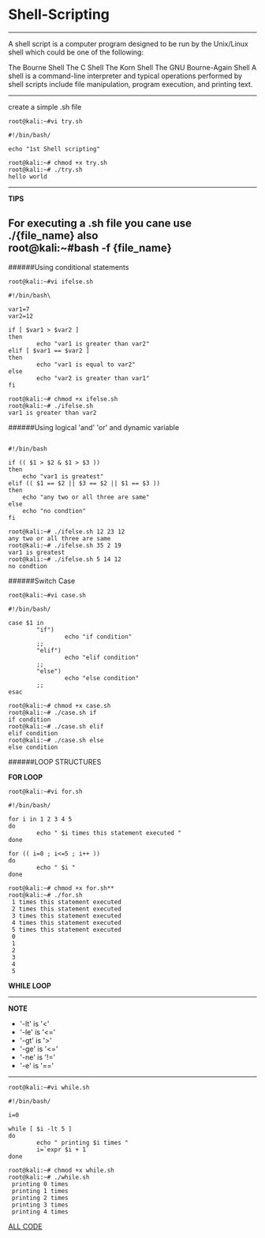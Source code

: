 # Shell-Scripting

---

A shell script is a computer program designed to be run by the Unix/Linux shell which could be one of the following:

The Bourne Shell
The C Shell
The Korn Shell
The GNU Bourne-Again Shell
A shell is a command-line interpreter and typical operations performed by shell scripts include file manipulation, program execution, and printing text.

---

create a simple .sh file

```
root@kali:~#vi try.sh

#!/bin/bash/

echo "1st Shell scripting"

root@kali:~# chmod +x try.sh
root@kali:~# ./try.sh
hello world
```
---
**TIPS**

For executing a .sh file you cane use ./{file_name}
also\
root@kali:~#bash -f {file_name}
---

######Using conditional statements

```
root@kali:~#vi ifelse.sh

#!/bin/bash\

var1=7
var2=12

if [ $var1 > $var2 ]
then
        echo "var1 is greater than var2"
elif [ $var1 == $var2 ]
then
        echo "var1 is equal to var2"
else
        echo "var2 is greater than var1"
fi

root@kali:~# chmod +x ifelse.sh
root@kali:~# ./ifelse.sh
var1 is greater than var2

```
######Using logical 'and' 'or' and dynamic variable

```

#!/bin/bash

if (( $1 > $2 & $1 > $3 ))
then
	echo "var1 is greatest"
elif (( $1 == $2 || $3 == $2 || $1 == $3 ))
then
	echo "any two or all three are same"
else
	echo "no condtion"
fi

root@kali:~# ./ifelse.sh 12 23 12
any two or all three are same
root@kali:~# ./ifelse.sh 35 2 19
var1 is greatest
root@kali:~# ./ifelse.sh 5 14 12
no condtion

```
######Switch Case

```
root@kali:~#vi case.sh

#!/bin/bash/

case $1 in
        "if")
                echo "if condition"
        ;;
        "elif")
                echo "elif condition"
        ;;
        "else")
                echo "else condition"
        ;;
esac

root@kali:~# chmod +x case.sh
root@kali:~# ./case.sh if
if condition
root@kali:~# ./case.sh elif
elif condition
root@kali:~# ./case.sh else
else condition

```

######LOOP STRUCTURES

**FOR LOOP**

```
root@kali:~#vi for.sh

#!/bin/bash/

for i in 1 2 3 4 5
do
        echo " $i times this statement executed "
done

for (( i=0 ; i<=5 ; i++ ))
do
        echo " $i "
done

root@kali:~# chmod +x for.sh**
root@kali:~# ./for.sh
 1 times this statement executed
 2 times this statement executed
 3 times this statement executed
 4 times this statement executed
 5 times this statement executed
 0
 1
 2
 3
 4
 5

 ```
**WHILE LOOP**

---
**NOTE**
- '-lt' is '<'
- '-le' is '<='
- '-gt' is '>'
- '-ge' is '<='
- '-ne' is '!='
- '-e'  is '=='

---

```
root@kali:~#vi while.sh

#!/bin/bash/

i=0

while [ $i -lt 5 ]
do
        echo " printing $i times "
        i=`expr $i + 1`
done

root@kali:~# chmod +x while.sh
root@kali:~# ./while.sh
 printing 0 times
 printing 1 times
 printing 2 times
 printing 3 times
 printing 4 times

 ```
[ALL CODE](https://github.com/kaki-epithesi/shell-scripting)
